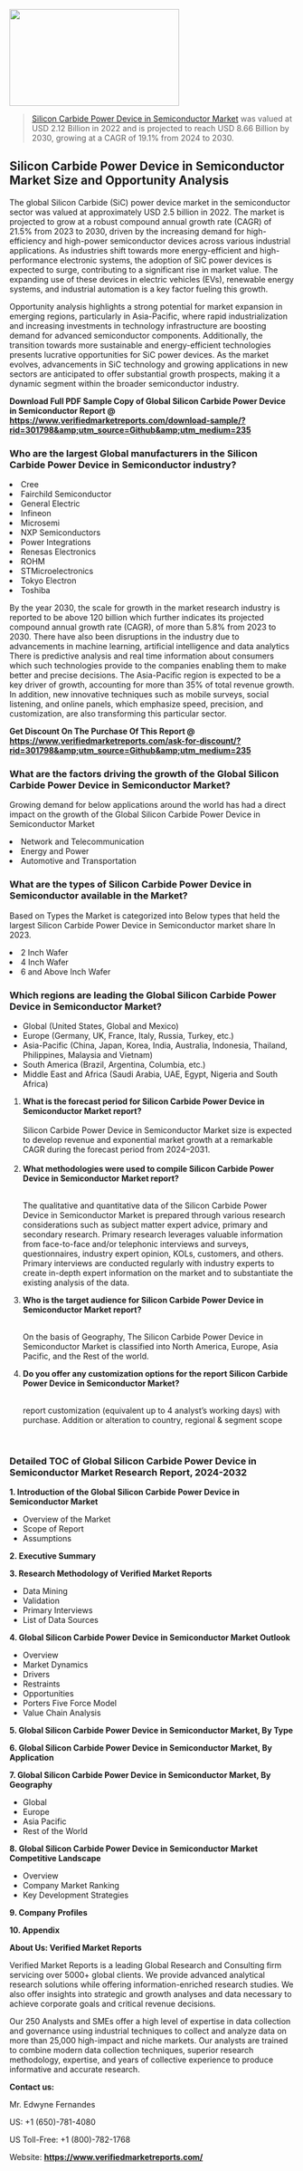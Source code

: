 <img src="https://ffe5etoiles.com/wp-content/uploads/2024/12/MST1-300x171.png" alt="" width="300" height="171" class="alignnone size-medium wp-image-20088" /><blockquote><p><p><a href="https://www.verifiedmarketreports.com/download-sample/?rid=301798&utm_source=Github&utm_medium=235" target="_blank">Silicon Carbide Power Device in Semiconductor Market</a> was valued at USD 2.12 Billion in 2022 and is projected to reach USD 8.66 Billion by 2030, growing at a CAGR of 19.1% from 2024 to 2030.</p></blockquote><p><h2>Silicon Carbide Power Device in Semiconductor Market Size and Opportunity Analysis</h2><p>The global Silicon Carbide (SiC) power device market in the semiconductor sector was valued at approximately USD 2.5 billion in 2022. The market is projected to grow at a robust compound annual growth rate (CAGR) of 21.5% from 2023 to 2030, driven by the increasing demand for high-efficiency and high-power semiconductor devices across various industrial applications. As industries shift towards more energy-efficient and high-performance electronic systems, the adoption of SiC power devices is expected to surge, contributing to a significant rise in market value. The expanding use of these devices in electric vehicles (EVs), renewable energy systems, and industrial automation is a key factor fueling this growth.</p><p>Opportunity analysis highlights a strong potential for market expansion in emerging regions, particularly in Asia-Pacific, where rapid industrialization and increasing investments in technology infrastructure are boosting demand for advanced semiconductor components. Additionally, the transition towards more sustainable and energy-efficient technologies presents lucrative opportunities for SiC power devices. As the market evolves, advancements in SiC technology and growing applications in new sectors are anticipated to offer substantial growth prospects, making it a dynamic segment within the broader semiconductor industry.</p></p><p class=""><strong>Download Full PDF Sample Copy of Global Silicon Carbide Power Device in Semiconductor Report @ <a href="https://www.verifiedmarketreports.com/download-sample/?rid=301798&amp;utm_source=Github&amp;utm_medium=235" target="_blank">https://www.verifiedmarketreports.com/download-sample/?rid=301798&amp;utm_source=Github&amp;utm_medium=235</a></strong></p><h3 id="" class="">Who are the largest Global manufacturers in the Silicon Carbide Power Device in Semiconductor industry?</h3><p><li>Cree</li><li> Fairchild Semiconductor</li><li> General Electric</li><li> Infineon</li><li> Microsemi</li><li> NXP Semiconductors</li><li> Power Integrations</li><li> Renesas Electronics</li><li> ROHM</li><li> STMicroelectronics</li><li> Tokyo Electron</li><li> Toshiba</li></p><div class=""><div class="" dir="" data-message-author-role="" data-message-id="" data-message-model-slug=""><div class=""><div class=""><div class=""><div class="" dir="" data-message-author-role="" data-message-id="" data-message-model-slug=""><div class=""><div class=""><p>By the year 2030, the scale for growth in the market research industry is reported to be above 120 billion which further indicates its projected compound annual growth rate (CAGR), of more than 5.8% from 2023 to 2030. There have also been disruptions in the industry due to advancements in machine learning, artificial intelligence and data analytics There is predictive analysis and real time information about consumers which such technologies provide to the companies enabling them to make better and precise decisions. The Asia-Pacific region is expected to be a key driver of growth, accounting for more than 35% of total revenue growth. In addition, new innovative techniques such as mobile surveys, social listening, and online panels, which emphasize speed, precision, and customization, are also transforming this particular sector.</p><p><strong>Get Discount On The Purchase Of This Report @&nbsp; <a href="https://www.verifiedmarketreports.com/ask-for-discount/?rid=301798&amp;utm_source=Github&amp;utm_medium=235" target="_blank">https://www.verifiedmarketreports.com/ask-for-discount/?rid=301798&amp;utm_source=Github&amp;utm_medium=235</a></strong></p></div></div></div></div></div></div></div></div><h3 id="" class="">What are the factors driving the growth of the Global Silicon Carbide Power Device in Semiconductor Market?</h3><p id="" class="">Growing demand for below applications around the world has had a direct impact on the growth of the Global Silicon Carbide Power Device in Semiconductor Market</p><p id="" class=""><li>Network and Telecommunication</li><li> Energy and Power</li><li> Automotive and Transportation</li></p><h3 id="" class="">What are the types of Silicon Carbide Power Device in Semiconductor available in the Market?</h3><p id="" class="">Based on Types the Market is categorized into Below types that held the largest Silicon Carbide Power Device in Semiconductor market share In 2023.</p><p id="" class=""><li>2 Inch Wafer</li><li> 4 Inch Wafer</li><li> 6 and Above Inch Wafer</li></p><h3 id="" class="">Which regions are leading the Global Silicon Carbide Power Device in Semiconductor Market?</h3><ul><li>Global (United States, Global and Mexico)</li><li>Europe (Germany, UK, France, Italy, Russia, Turkey, etc.)</li><li>Asia-Pacific (China, Japan, Korea, India, Australia, Indonesia, Thailand, Philippines, Malaysia and Vietnam)</li><li>South America (Brazil, Argentina, Columbia, etc.)</li><li>Middle East and Africa (Saudi Arabia, UAE, Egypt, Nigeria and South Africa)</li></ul><p><ol><li><strong>What is the forecast period for Silicon Carbide Power Device in Semiconductor Market report?<br /></strong><br /><span data-sheets-root="1" data-sheets-value="{&quot;1&quot;:2,&quot;2&quot;:&quot;XXXX size is expected to develop revenue and exponential market growth at a remarkable CAGR during the forecast period from 2024&ndash;2030.&quot;}" data-sheets-userformat="{&quot;2&quot;:12674,&quot;4&quot;:{&quot;1&quot;:2,&quot;2&quot;:16776960},&quot;10&quot;:2,&quot;11&quot;:0,&quot;15&quot;:&quot;Arial&quot;,&quot;16&quot;:12}">Silicon Carbide Power Device in Semiconductor Market size is expected to develop revenue and exponential market growth at a remarkable CAGR during the forecast period from 2024&ndash;2031.</span><br /><br /></li><li><strong>What methodologies were used to compile Silicon Carbide Power Device in Semiconductor Market report?<br /><br /></strong><p>The qualitative and quantitative data of the&nbsp;Silicon Carbide Power Device in Semiconductor Market is prepared through various research considerations such as subject matter expert advice, primary and secondary research. Primary research leverages valuable information from face-to-face and/or telephonic interviews and surveys, questionnaires, industry expert opinion, KOLs, customers, and others. Primary interviews are conducted regularly with industry experts to create in-depth expert information on the market and to substantiate the existing analysis of the data.&nbsp;</p></li><li><strong>Who is the target audience for Silicon Carbide Power Device in Semiconductor Market report?<br /><br /></strong><p>On the basis of Geography, The&nbsp;Silicon Carbide Power Device in Semiconductor Market is classified into North America, Europe, Asia Pacific, and the Rest of the world.</p></li><li><strong>Do you offer any customization options for the report Silicon Carbide Power Device in Semiconductor Market?<br /><br /></strong><p>report customization (equivalent up to 4 analyst&rsquo;s working days) with purchase. Addition or alteration to country, regional &amp; segment scope</p><p>&nbsp;</p></li></ol></p><h3 id="" class="">Detailed TOC of Global Silicon Carbide Power Device in Semiconductor Market Research Report, 2024-2032</h3><p id="" class=""><strong>1. Introduction of the Global Silicon Carbide Power Device in Semiconductor Market</strong></p><ul><li>Overview of the Market</li><li>Scope of Report</li><li>Assumptions</li></ul><p id="" class=""><strong>2. Executive Summary</strong></p><p id="" class=""><strong>3. Research Methodology of&nbsp;Verified Market Reports</strong></p><ul><li>Data Mining</li><li>Validation</li><li>Primary Interviews</li><li>List of Data Sources</li></ul><p id="" class=""><strong>4. Global Silicon Carbide Power Device in Semiconductor Market Outlook</strong></p><ul><li>Overview</li><li>Market Dynamics</li><li>Drivers</li><li>Restraints</li><li>Opportunities</li><li>Porters Five Force Model</li><li>Value Chain Analysis</li></ul><p id="" class=""><strong>5. Global Silicon Carbide Power Device in Semiconductor Market, By&nbsp;Type</strong></p><p id="" class=""><strong>6. Global Silicon Carbide Power Device in Semiconductor Market, By Application</strong></p><p id="" class=""><strong>7. Global Silicon Carbide Power Device in Semiconductor Market, By Geography</strong></p><ul><li>Global</li><li>Europe</li><li>Asia Pacific</li><li>Rest of the World</li></ul><p id="" class=""><strong>8. Global Silicon Carbide Power Device in Semiconductor Market Competitive Landscape</strong></p><ul><li>Overview</li><li>Company Market Ranking</li><li>Key Development Strategies</li></ul><p id="" class=""><strong>9. Company Profiles</strong></p><p id="" class=""><strong>10. Appendix</strong></p><p id="" class=""><strong>About Us: Verified Market Reports</strong></p><p id="" class="">Verified Market Reports is a leading Global Research and Consulting firm servicing over 5000+ global clients. We provide advanced analytical research solutions while offering information-enriched research studies. We also offer insights into strategic and growth analyses and data necessary to achieve corporate goals and critical revenue decisions.</p><p id="" class="">Our 250 Analysts and SMEs offer a high level of expertise in data collection and governance using industrial techniques to collect and analyze data on more than 25,000 high-impact and niche markets. Our analysts are trained to combine modern data collection techniques, superior research methodology, expertise, and years of collective experience to produce informative and accurate research.</p><p id="" class=""><strong>Contact us:</strong></p><p id="" class="">Mr. Edwyne Fernandes</p><p id="" class="">US: +1 (650)-781-4080</p><p id="" class="">US Toll-Free: +1 (800)-782-1768</p><p id="" class="">Website: <a target="" data-test-app-aware-link=""><strong>https://www.verifiedmarketreports.com/</strong></a></p>
